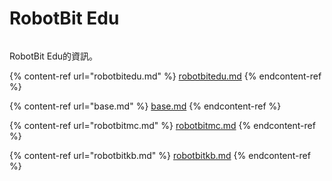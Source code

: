 # RobotBit Edu

<figure><img src="https://kittenbothk.readthedocs.io/en/latest/_images/robotbit-edu.png" alt=""><figcaption></figcaption></figure>

RobotBit Edu的資訊。

{% content-ref url="robotbitedu.md" %}
[robotbitedu.md](robotbitedu.md)
{% endcontent-ref %}

{% content-ref url="base.md" %}
[base.md](base.md)
{% endcontent-ref %}

{% content-ref url="robotbitmc.md" %}
[robotbitmc.md](robotbitmc.md)
{% endcontent-ref %}

{% content-ref url="robotbitkb.md" %}
[robotbitkb.md](robotbitkb.md)
{% endcontent-ref %}
